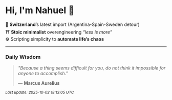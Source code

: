 # Hi, I'm Nahuel :tiger:

📍 **Switzerland**’s latest import (Argentina-Spain-Sweden detour)  
⛩️ **Stoic minimalist** overengineering *“less is more”*  
⚙️ Scripting simplicity to **automate life’s chaos**

---

### Daily Wisdom
> _"Because a thing seems difficult for you, do not think it impossible for anyone to accomplish."_  
>
> — **Marcus Aurelius**

<sub>*Last update: 2025-10-02 18:13:05 UTC*</sub>

